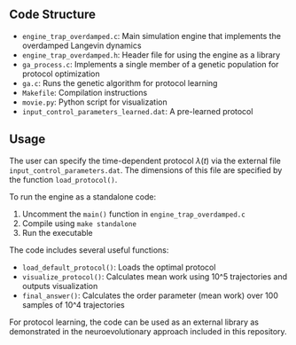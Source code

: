 ## Code Structure

- `engine_trap_overdamped.c`: Main simulation engine that implements the overdamped Langevin dynamics
- `engine_trap_overdamped.h`: Header file for using the engine as a library
- `ga_process.c`: Implements a single member of a genetic population for protocol optimization
- `ga.c`: Runs the genetic algorithm for protocol learning
- `Makefile`: Compilation instructions
- `movie.py`: Python script for visualization
- `input_control_parameters_learned.dat`: A pre-learned protocol

## Usage

The user can specify the time-dependent protocol $\lambda(t)$ via the external file `input_control_parameters.dat`. The dimensions of this file are specified by the function `load_protocol()`.

To run the engine as a standalone code:
1. Uncomment the `main()` function in `engine_trap_overdamped.c`
2. Compile using `make standalone`
3. Run the executable

The code includes several useful functions:
- `load_default_protocol()`: Loads the optimal protocol
- `visualize_protocol()`: Calculates mean work using 10^5 trajectories and outputs visualization
- `final_answer()`: Calculates the order parameter (mean work) over 100 samples of 10^4 trajectories

For protocol learning, the code can be used as an external library as demonstrated in the neuroevolutionary approach included in this repository.
